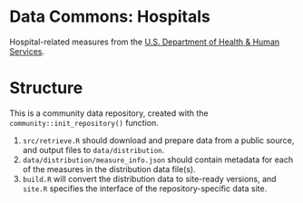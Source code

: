 # Data Commons: Hospitals

Hospital-related measures from the [U.S. Department of Health & Human Services](https://healthdata.gov).

# Structure

This is a community data repository, created with the `community::init_repository()` function.

1. `src/retrieve.R` should download and prepare data from a public source, and output files to `data/distribution`.
2. `data/distribution/measure_info.json` should contain metadata for each of the measures in the distribution data file(s).
3. `build.R` will convert the distribution data to site-ready versions, and `site.R` specifies the interface of the repository-specific data site.
